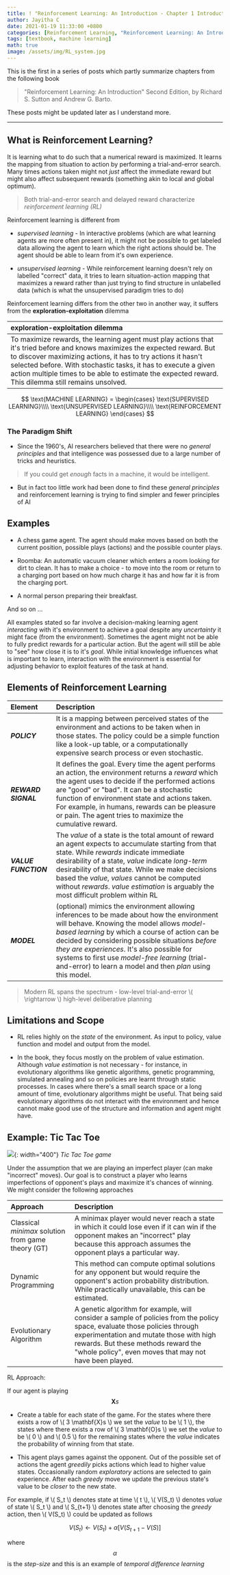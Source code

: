 ```yaml
---
title: ! "Reinforcement Learning: An Introduction - Chapter 1 Introduction"
author: Jayitha C
date: 2021-01-19 11:33:00 +0800
categories: [Reinforcement Learning, "Reinforcement Learning: An Introduction"]
tags: [textbook, machine learning]
math: true
image: /assets/img/RL_system.jpg
---
```



This is the first in a series of posts which partly summarize chapters from the following book

> "Reinforcement Learning: An Introduction" Second Edition, by Richard S. Sutton and Andrew G. Barto. 

These posts might be updated later as I understand more. 

---

## What is Reinforcement Learning?

It is learning what to do such that a numerical reward is maximized. It learns the mapping from situation to action by performing a trial-and-error search. Many times actions taken might not _just_ affect the immediate reward but might also affect subsequent rewards (something akin to local and global optimum). 

> Both trial-and-error search and delayed reward characterize _reinforcement learning (RL)_

Reinforcement learning is different from  

- _supervised learning_ - In interactive problems (which are what learning agents are more often present in), it might not be possible to get labeled data allowing the agent to learn which the right actions should be. The agent should be able to learn from it's own experience. 

- _unsupervised learning_ - While reinforcement learning doesn't rely on labelled "correct" data, it tries to learn situation-action mapping that maximizes a reward rather than just trying to find structure in unlabelled data (which is what the unsupervised paradigm tries to do)

Reinforcement learning differs from the other two in another way, it suffers from the **exploration-exploitation** dilemma

| exploration-exploitation dilemma |
|:---|
|To maximize rewards, the learning agent must play actions that it's tried before and knows maximizes the expected reward. But to discover maximizing actions, it has to try actions it hasn't selected before. With stochastic tasks, it has to execute a given action multiple times to be able to estimate the expected reward. This dilemma still remains unsolved. |

$$ \text{MACHINE LEARNING} = \begin{cases} \text{SUPERVISED LEARNING}\\\\ \text{UNSUPERVISED LEARNING}\\\\ \text{REINFORCEMENT LEARNING} \end{cases} $$

### The Paradigm Shift

- Since the 1960's, AI researchers believed that there were no _general principles_ and that intelligence was possessed due to a large number of tricks and heuristics. 

> If you could get _enough_ facts in a machine, it would be intelligent. 

- But in fact too little work had been done to find these _general principles_ and reinforcement learning is trying to find simpler and fewer principles of AI

## Examples

- A chess game agent. The agent should make moves based on both the current position, possible plays (actions) and the possible counter plays.

- Roomba: An automatic vacuum cleaner which enters a room looking for dirt to clean. It has to make a choice - to move into the room or return to a charging port based on how much charge it has and how far it is from the charging port. 

- A normal person preparing their breakfast. 

And so on ...

All examples stated so far involve a decision-making learning agent _interacting_ with it's environment to achieve a goal despite any _uncertainty_ it might face (from the environment). Sometimes the agent might not be able to fully predict rewards for a particular action. But the agent will still be able to "see" how close it is to it's _goal_. While initial knowledge influences what is important to learn, interaction with the environment is essential for adjusting behavior to exploit features of the task at hand. 

## Elements of Reinforcement Learning

| Element | Description |
|:---|:---|
|**_POLICY_**|It is a mapping between perceived states of the environment and actions to be taken when in those states. The policy could be a simple function like a look-up table, or a computationally expensive search process or even stochastic.|
|**_REWARD SIGNAL_**|It defines the goal. Every time the agent performs an action, the environment returns a _reward_ which the agent uses to decide if the performed actions are "good" or "bad". It can be a stochastic function of environment state and actions taken. For example, in humans, rewards can be pleasure or pain. The agent tries to maximize the cumulative reward.|
|**_VALUE FUNCTION_**|The _value_ of a state is the total amount of reward an agent expects to accumulate starting from that state. While _rewards_ indicate immediate desirability of a state, _value_ indicate _long-term_ desirability of that state. While we make decisions based the _value_, _values_ cannot be computed without _rewards_. _value estimation_ is arguably the most difficult problem within RL|
|**_MODEL_**|(optional) mimics the environment allowing inferences to be made about how the environment will behave. Knowing the model allows _model-based learning_ by which a course of action can be decided by considering possible situations _before they are experiences_. It's also possible for systems to first use _model-free learning_ (trial-and-error) to learn a model and then _plan_ using this model. |

> Modern RL spans the spectrum - low-level trial-and-error \\( \rightarrow \\) high-level deliberative planning

## Limitations and Scope

- RL relies highly on the _state_ of the environment. As input to policy, value function and model and output from the model. 

- In the book, they focus mostly on the problem of value estimation. Although _value estimation_ is not necessary - for instance, in evolutionary algorithms like genetic algorithms, genetic programming, simulated annealing and so on policies are learnt through static processes. In cases where there's a small search space or a long amount of time, evolutionary algorithms might be useful. That being said evolutionary algorithms do not interact with the environment and hence cannot make good use of the structure and information and agent might have.

## Example: Tic Tac Toe

![](/assets/img/tic_tac_toe.png){: width="400"}
_Tic Tac Toe game_

Under the assumption that we are playing an imperfect player (can make "incorrect" moves). Our goal is to construct a player who learns imperfections of opponent's plays and maximize it's chances of winning. We might consider the following approaches 

| Approach | Description |
|:---|:---|
|Classical _minimax_ solution from game theory (GT)|A minimax player would never reach a state in which it could lose even if it can win if the opponent makes an "incorrect" play because this approach assumes the opponent plays a particular way.|
|Dynamic Programming|This method can compute optimal solutions for any opponent but would require the opponent's action probability distribution. While practically unavailable, this can be estimated.|
|Evolutionary Algorithm|A genetic algorithm for example, will consider a sample of policies from the policy space, evaluate those policies through experimentation and mutate those with high rewards. But these methods reward the "whole policy", even moves that may not have been played.|

RL Approach:

If our agent is playing $$ \mathbf{X}s $$

- Create a table for each state of the game. For the states where there exists a row of \\( 3 \mathbf{X}s \\) we set the _value_ to be \\( 1 \\), the states where there exists a row of \\( 3 \mathbf{O}s \\) we set the _value_ to be \\( 0 \\) and \\( 0.5 \\) for the remaining states where the _value_ indicates the probability of winning from that state.

- This agent plays games against the opponent. Out of the possible set of actions the agent _greedily_ picks actions which lead to higher value states. Occasionally random _exploratory_ actions are selected to gain experience. After each _greedy_ move we update the previous state's value to be _closer_ to the new state.

For example, if \\( S_t \\) denotes state at time \\( t \\), \\( V(S_t) \\) denotes _value_ of state \\( S_t \\) and \\( S_{t+1} \\) denotes state after choosing the _greedy_ action, then \\( V(S_t) \\) could be updated as follows

$$ V(S_t) \leftarrow V(S_t) + \alpha \left [ V(S_{t+1} - V(S) \right ] $$

where $$ \alpha $$ is the _step-size_ and this is an example of _temporal difference learning_


